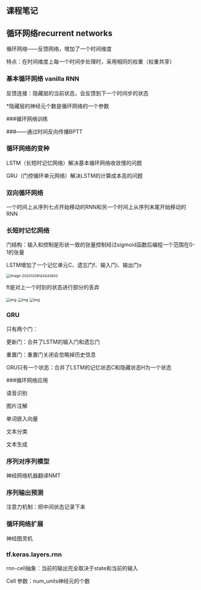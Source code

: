 ## 课程笔记

## 循环网络recurrent networks

循环网络——反馈网络，增加了一个时间维度

特点：在时间维度上每一个时间步处理时，采用相同的权重（权重共享）

### 基本循环网络 vanilla RNN

反馈连接：隐藏层的当前状态，会反馈到下一个时间步的状态

*隐藏层的神经元个数是循环网络的一个参数



###循环网络训练

###——通过时间反向传播BPTT

### 循环网络的变种

LSTM（长短时记忆网络）解决基本循环网络收敛慢的问题

GRU（门控循环单元网络）解决LSTM的计算成本高的问题

### 双向循环网络

一个时间上从序列七点开始移动的RNN和另一个时间上从序列末尾开始移动的RNN

### 长短时记忆网络

门结构：输入和控制是形状一致的张量控制经过sigmoid函数后编程一个范围在0-1的张量

LSTM增加了一个记忆单元C、遗忘门f、输入门i、输出门o

<img src="C:\Users\回忆再美好也只是曾经\AppData\Roaming\Typora\typora-user-images\image-20201208143443602.png" alt="image-20201208143443602" style="zoom:67%;" />

ft是对上一个时刻的状态进行部分的丢弃

<img src="https://qn-st0.yuketang.cn/Fp6z83Nql-gf9AbcYTDjHTF8K1yt" alt="img" style="zoom:67%;" />

<img src="https://qn-st0.yuketang.cn/Fvc6aR2QCyVQDQTVznpQoZM8b5Jb" alt="img" style="zoom:67%;" />

<img src="https://qn-st0.yuketang.cn/FgvRmNK3dzWECnU9XIUswbpfyuVE" alt="img" style="zoom:67%;" />

### GRU

只有两个门：

更新门：合并了LSTM的输入门和遗忘门

重置门：重置门关闭会忽略掉历史信息

GRU只有一个状态：合并了LSTM的记忆状态C和隐藏状态H为一个状态



###循环网络应用

语音识别

图片注解

单词嵌入向量

文本分类

文本生成

### 序列对序列模型

神经网络机器翻译NMT

### 序列输出预测

注意力机制：把中间状态记录下来

### 循环网络扩展

神经图灵机

### tf.keras.layers.rnn

rnn-cell抽象：当前的输出完全取决于state和当前的输入

Cell 参数：num_units神经元的个数

#### 

